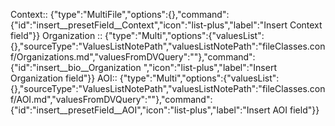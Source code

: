 
Context:: {"type":"MultiFile","options":{},"command":{"id":"insert__presetField__Context","icon":"list-plus","label":"Insert Context field"}}
Organization :: {"type":"Multi","options":{"valuesList":{},"sourceType":"ValuesListNotePath","valuesListNotePath":"fileClasses.conf/Organizations.md","valuesFromDVQuery":""},"command":{"id":"insert__bio__Organization ","icon":"list-plus","label":"Insert Organization  field"}}
AOI:: {"type":"Multi","options":{"valuesList":{},"sourceType":"ValuesListNotePath","valuesListNotePath":"fileClasses.conf/AOI.md","valuesFromDVQuery":""},"command":{"id":"insert__presetField__AOI","icon":"list-plus","label":"Insert AOI field"}}
